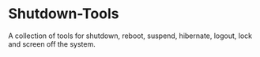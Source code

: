 # Shutdown-Tools
A collection of tools for shutdown, reboot, suspend, hibernate, logout, lock and screen off the system.
